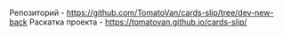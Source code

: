 Репозиторий - https://github.com/TomatoVan/cards-slip/tree/dev-new-back
Раскатка проекта - https://tomatovan.github.io/cards-slip/
